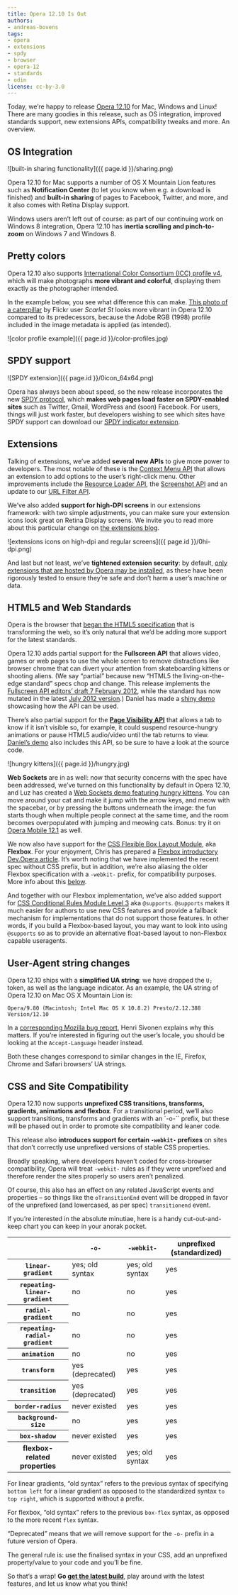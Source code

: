 ```yaml
---
title: Opera 12.10 Is Out
authors:
- andreas-bovens
tags:
- opera
- extensions
- spdy
- browser
- opera-12
- standards
- odin
license: cc-by-3.0
---
```


Today, we’re happy to release [Opera 12.10](http://www.opera.com/browser/) for Mac, Windows and Linux! There are many goodies in this release, such as OS integration, improved standards support, new extensions APIs, compatibility tweaks and more. An overview.

## OS Integration

![built-in sharing functionality]({{ page.id }}/sharing.png)

Opera 12.10 for Mac supports a number of OS X Mountain Lion features such as **Notification Center** (to let you know when e.g. a download is finished) and **built-in sharing** of pages to Facebook, Twitter, and more, and it also comes with Retina Display support.

Windows users aren’t left out of course: as part of our continuing work on Windows 8 integration, Opera 12.10 has **inertia scrolling and pinch-to-zoom** on Windows 7 and Windows 8.

## Pretty colors

Opera 12.10 also supports [International Color Consortium (ICC) profile v4](http://www.color.org/version4html.xalter), which will make photographs **more vibrant and colorful**, displaying them exactly as the photographer intended.

In the example below, you see what difference this can make. [This photo of a caterpillar](http://www.flickr.com/photos/scarletst/1145599896/) by Flickr user _Scarlet St_ looks more vibrant in Opera 12.10 compared to its predecessors, because the Adobe RGB (1998) profile included in the image metadata is applied (as intended).

![color profile example]({{ page.id }}/color-profiles.jpg)

## SPDY support

![SPDY extension]({{ page.id }}/0icon_64x64.png)

Opera has always been about speed, so the new release incorporates the new [SPDY protocol](http://en.wikipedia.org/wiki/SPDY), which **makes web pages load faster on SPDY-enabled sites** such as Twitter, Gmail, WordPress and (soon) Facebook. For users, things will just work faster, but developers wishing to see which sites have SPDY support can download our [SPDY indicator extension](https://addons.opera.com/en/extensions/details/spdy-indicator/).

## Extensions

Talking of extensions, we’ve added **several new APIs** to give more power to developers. The most notable of these is the [Context Menu API](https://dev.opera.com/articles/view/extensions-api-contextmenu/) that allows an extension to add options to the user’s right-click menu. Other improvements include the [Resource Loader API](https://dev.opera.com/articles/view/extensions-api-resourceloader/), the [Screenshot API](https://dev.opera.com/articles/view/extensions-api-screenshot/) and an update to our [URL Filter API](https://dev.opera.com/articles/view/extensions-api-urlfilter/).

We’ve also added **support for high-DPI screens** in our extensions framework: with two simple adjustments, you can make sure your extension icons look great on Retina Display screens. We invite you to read more about this particular change on [the extensions blog](http://my.opera.com/addons/blog/2012/10/24/extensions-icons-vs-high-resolution-displays).

![extensions icons on high-dpi and regular screens]({{ page.id }}/0hi-dpi.png)

And last but not least, we’ve **tightened extension security**: by default, [only extensions that are hosted by Opera may be installed](http://my.opera.com/desktopteam/blog/2012/09/06/increased-security-when-installing-extensions), as these have been rigorously tested to ensure they’re safe and don’t harm a user’s machine or data.

## HTML5 and Web Standards

Opera is the browser that [began the HTML5 specification](https://html.spec.whatwg.org/multipage/introduction.html#history-1) that is transforming the web, so it’s only natural that we’d be adding more support for the latest standards.

Opera 12.10 adds partial support for the **Fullscreen API** that allows video, games or web pages to use the whole screen to remove distractions like browser chrome that can divert your attention from skateboarding kittens or shooting aliens. (We say “partial” because new “HTML5 the living-on-the-edge standard” specs chop and change. This release implements the [Fullscreen API editors’ draft 7 February 2012](http://dvcs.w3.org/hg/fullscreen/raw-file/529a67b8d9f3/Overview.html), while the standard has now mutated in the latest [July 2012 version](http://dvcs.w3.org/hg/fullscreen/raw-file/tip/Overview.html).) Daniel has made a [shiny demo](http://www.shinydemos.com/flying-tweets/) showcasing how the API can be used.

There’s also partial support for the **[Page Visibility API](http://www.w3.org/TR/page-visibility/)** that allows a tab to know if it isn’t visible so, for example, it could suspend resource-hungry animations or pause HTML5 audio/video until the tab returns to view. [Daniel’s demo](http://www.shinydemos.com/flying-tweets/) also includes this API, so be sure to have a look at the source code.

![hungry kittens]({{ page.id }}/hungry.jpg)

**Web Sockets** are in as well: now that security concerns with the spec have been addressed, we’ve turned on this functionality by default in Opera 12.10, and Luz has created a [Web Sockets demo featuring hungry kittens](http://hungry-kittens.jit.su/). You can move around your cat and make it jump with the arrow keys, and meow with the spacebar, or by pressing the buttons underneath the image: the fun starts though when multiple people connect at the same time, and the room becomes overpopulated with jumping and meowing cats. Bonus: try it on [Opera Mobile 12.1](https://play.google.com/store/apps/details?id=com.opera.browser) as well.

We now also have support for the [CSS Flexible Box Layout Module](http://www.w3.org/TR/css3-flexbox/), aka **Flexbox**. For your enjoyment, Chris has prepared a [Flexbox introductory Dev.Opera article](https://dev.opera.com/articles/view/flexbox-basics/). It’s worth noting that we have implemented the recent spec without CSS prefix, but in addition, we’re also aliasing the older Flexbox specification with a `-webkit-` prefix, for compatibility purposes. More info about this [below](#csssitecompat).

And together with our Flexbox implementation, we’ve also added support for [CSS Conditional Rules Module Level 3](http://www.w3.org/TR/css3-conditional/) aka `@supports`. `@supports` makes it much easier for authors to use new CSS features and provide a fallback mechanism for implementations that do not support those features. In other words, if you build a Flexbox-based layout, you may want to look into using `@supports` so as to provide an alternative float-based layout to non-Flexbox capable useragents.

## User-Agent string changes

Opera 12.10 ships with a **simplified UA string**: we have dropped the `U;` token, as well as the language indicator. As an example, the UA string of Opera 12.10 on Mac OS X Mountain Lion is:

	Opera/9.80 (Macintosh; Intel Mac OS X 10.8.2) Presto/2.12.388 Version/12.10

In a [corresponding Mozilla bug report](https://bugzilla.mozilla.org/show_bug.cgi?id=572656#c0), Henri Sivonen explains why this matters. If you’re interested in figuring out the user’s locale, you should be looking at the `Accept-Language` header instead.

Both these changes correspond to similar changes in the IE, Firefox, Chrome and Safari browsers’ UA strings.

## CSS and Site Compatibility

Opera 12.10 now supports **unprefixed CSS transitions, transforms, gradients, animations and flexbox**. For a transitional period, we’ll also support transitions, transforms and gradients with an `-o-`` prefix, but these will be phased out in order to promote site compatibility and leaner code.

This release also **introduces support for certain `-webkit-` prefixes** on sites that don’t correctly use unprefixed versions of stable CSS properties.

Broadly speaking, where developers haven’t coded for cross-browser compatibility, Opera will treat `-webkit-` rules as if they were unprefixed and therefore render the sites properly so users aren’t penalized.

Of course, this also has an effect on any related JavaScript events and properties – so things like the `oTransitionEnd` event will be dropped in favor of the unprefixed (and lowercased, as per spec) `transitionend` event.

If you’re interested in the absolute minutiae, here is a handy cut-out-and-keep chart you can keep in your anorak pocket.

<table id="prefixes">
 <thead>
	<tr>
	 <th></th>
	 <th id="prefixesColHdr2"><code>-o-</code></th>
	 <th id="prefixesColHdr3"><code>-webkit-</code></th>
	 <th id="prefixesColHdr4">unprefixed (standardized)</th>
	</tr>
 </thead>
 <tbody>
	<tr>
	 <th id="prefixesRowHdr2"><code>linear-gradient</code></th>
	 <td headers="prefixesColHdr2 prefixesRowHdr2">yes; old syntax</td>
	 <td headers="prefixesColHdr3 prefixesRowHdr2">yes; old syntax</td>
	 <td headers="prefixesColHdr4 prefixesRowHdr2">yes</td>
	</tr>
	<tr>
	 <th id="prefixesRowHdr2"><code>repeating-linear-gradient</code></th>
	 <td headers="prefixesColHdr2 prefixesRowHdr2">no</td>
	 <td headers="prefixesColHdr3 prefixesRowHdr2">no</td>
	 <td headers="prefixesColHdr4 prefixesRowHdr2">yes</td>
	</tr>
	<tr>
	 <th id="prefixesRowHdr2"><code>radial-gradient</code></th>
	 <td headers="prefixesColHdr2 prefixesRowHdr2">no</td>
	 <td headers="prefixesColHdr3 prefixesRowHdr2">no</td>
	 <td headers="prefixesColHdr4 prefixesRowHdr2">yes</td>
	</tr>
		<tr>
	 <th id="prefixesRowHdr2"><code>repeating-radial-gradient</code></th>
	 <td headers="prefixesColHdr2 prefixesRowHdr2">no</td>
	 <td headers="prefixesColHdr3 prefixesRowHdr2">no</td>
	 <td headers="prefixesColHdr4 prefixesRowHdr2">yes</td>
	</tr>
	<tr>
	 <th id="prefixesRowHdr3"><code>animation</code></th>
	 <td headers="prefixesColHdr2 prefixesRowHdr3">no</td>
	 <td headers="prefixesColHdr3 prefixesRowHdr3">no</td>
	 <td headers="prefixesColHdr4 prefixesRowHdr3">yes</td>
	</tr>
	<tr>
	 <th id="prefixesRowHdr4"><code>transform</code></th>
	 <td headers="prefixesColHdr2 prefixesRowHdr4">yes (deprecated)</td>
	 <td headers="prefixesColHdr3 prefixesRowHdr4">yes</td>
	 <td headers="prefixesColHdr4 prefixesRowHdr4">yes</td>
	</tr>
	<tr>
	 <th id="prefixesRowHdr5"><code>transition</code></th>
	 <td headers="prefixesColHdr2 prefixesRowHdr5">yes (deprecated)</td>
	 <td headers="prefixesColHdr3 prefixesRowHdr5">yes</td>
	 <td headers="prefixesColHdr4 prefixesRowHdr5">yes</td>
	</tr>
	<tr>
	 <th id="prefixesRowHdr6"><code>border-radius</code></th>
	 <td headers="prefixesColHdr2 prefixesRowHdr6">never existed</td>
	 <td headers="prefixesColHdr3 prefixesRowHdr6">yes</td>
	 <td headers="prefixesColHdr4 prefixesRowHdr6">yes</td>
	</tr>
	<tr>
	 <th id="prefixesRowHdr7"><code>background-size</code></th>
	 <td headers="prefixesColHdr2 prefixesRowHdr7">no</td>
	 <td headers="prefixesColHdr3 prefixesRowHdr7">yes</td>
	 <td headers="prefixesColHdr4 prefixesRowHdr7">yes</td>
	</tr>
	<tr>
	 <th id="prefixesRowHdr8"><code>box-shadow</code></th>
	 <td headers="prefixesColHdr2 prefixesRowHdr8">never existed</td>
	 <td headers="prefixesColHdr3 prefixesRowHdr8">yes</td>
	 <td headers="prefixesColHdr4 prefixesRowHdr8">yes</td>
	</tr>
		<tr>
	 <th id="prefixesRowHdr8">flexbox-related properties</th>
	 <td headers="prefixesColHdr2 prefixesRowHdr9">never existed</td>
	 <td headers="prefixesColHdr3 prefixesRowHdr9">yes; old syntax</td>
	 <td headers="prefixesColHdr4 prefixesRowHdr9">yes</td>
	</tr>
 </tbody>
</table>

For linear gradients, “old syntax” refers to the previous syntax of specifying `bottom left` for a linear gradient as opposed to the standardized syntax `to top right`, which is supported without a prefix.

For flexbox, “old syntax” refers to the previous `box-flex` syntax, as opposed to the more recent `flex` syntax.

“Deprecated” means that we will remove support for the `-o-` prefix in a future version of Opera.

The general rule is: use the finalised syntax in your CSS, add an unprefixed property/value to your code and you’ll be fine.

So that’s a wrap! **Go [get the latest build](http://www.opera.com/browser/)**, play around with the latest features, and let us know what you think!
